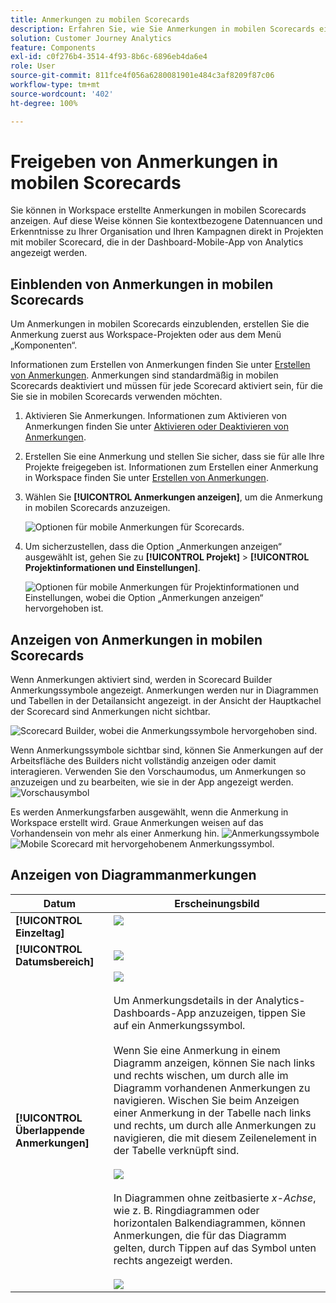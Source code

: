 ```yaml
---
title: Anmerkungen zu mobilen Scorecards
description: Erfahren Sie, wie Sie Anmerkungen in mobilen Scorecards einblenden können.
solution: Customer Journey Analytics
feature: Components
exl-id: c0f276b4-3514-4f93-8b6c-6896eb4da6e4
role: User
source-git-commit: 811fce4f056a6280081901e484c3af8209f87c06
workflow-type: tm+mt
source-wordcount: '402'
ht-degree: 100%

---
```



# Freigeben von Anmerkungen in mobilen Scorecards

Sie können in Workspace erstellte Anmerkungen in mobilen Scorecards anzeigen. Auf diese Weise können Sie kontextbezogene Datennuancen und Erkenntnisse zu Ihrer Organisation und Ihren Kampagnen direkt in Projekten mit mobiler Scorecard, die in der Dashboard-Mobile-App von Analytics angezeigt werden.

## Einblenden von Anmerkungen in mobilen Scorecards

Um Anmerkungen in mobilen Scorecards einzublenden, erstellen Sie die Anmerkung zuerst aus Workspace-Projekten oder aus dem Menü „Komponenten“.

Informationen zum Erstellen von Anmerkungen finden Sie unter [Erstellen von Anmerkungen](create-annotations.md). Anmerkungen sind standardmäßig in mobilen Scorecards deaktiviert und müssen für jede Scorecard aktiviert sein, für die Sie sie in mobilen Scorecards verwenden möchten.

1. Aktivieren Sie Anmerkungen. Informationen zum Aktivieren von Anmerkungen finden Sie unter [Aktivieren oder Deaktivieren von Anmerkungen](overview.md#annotations-on-off).

1. Erstellen Sie eine Anmerkung und stellen Sie sicher, dass sie für alle Ihre Projekte freigegeben ist. Informationen zum Erstellen einer Anmerkung in Workspace finden Sie unter [Erstellen von Anmerkungen](create-annotations.md).

1. Wählen Sie **[!UICONTROL Anmerkungen anzeigen]**, um die Anmerkung in mobilen Scorecards anzuzeigen.

   ![Optionen für mobile Anmerkungen für Scorecards.](assets/show-annotations.png)

1. Um sicherzustellen, dass die Option „Anmerkungen anzeigen“ ausgewählt ist, gehen Sie zu **[!UICONTROL Projekt]** > **[!UICONTROL Projektinformationen und Einstellungen]**.

   ![Optionen für mobile Anmerkungen für Projektinformationen und Einstellungen, wobei die Option „Anmerkungen anzeigen“ hervorgehoben ist.](assets/project-info-settings.png)

## Anzeigen von Anmerkungen in mobilen Scorecards

Wenn Anmerkungen aktiviert sind, werden in Scorecard Builder Anmerkungssymbole angezeigt. Anmerkungen werden nur in Diagrammen und Tabellen in der Detailansicht angezeigt. in der Ansicht der Hauptkachel der Scorecard sind Anmerkungen nicht sichtbar.

![Scorecard Builder, wobei die Anmerkungssymbole hervorgehoben sind.](assets/view-annotations.png)

Wenn Anmerkungssymbole sichtbar sind, können Sie Anmerkungen auf der Arbeitsfläche des Builders nicht vollständig anzeigen oder damit interagieren. Verwenden Sie den Vorschaumodus, um Anmerkungen so anzuzeigen und zu bearbeiten, wie sie in der App angezeigt werden. ![Vorschausymbol](assets/preview-icon.png)

Es werden Anmerkungsfarben ausgewählt, wenn die Anmerkung in Workspace erstellt wird. Graue Anmerkungen weisen auf das Vorhandensein von mehr als einer Anmerkung hin. ![Anmerkungssymbole](assets/gray-annotations1.png) ![Mobile Scorecard mit hervorgehobenem Anmerkungssymbol.](assets/gray-annotations2.png)

## Anzeigen von Diagrammanmerkungen

| Datum | Erscheinungsbild |
| --- | --- |
| **[!UICONTROL Einzeltag]** | ![](assets/single-day-mobile-annotations.png)<br></br> |
| **[!UICONTROL Datumsbereich]** | ![](assets/date-range.png) |
| **[!UICONTROL Überlappende Anmerkungen]** | ![](assets/overlapping-annotations.png)<br></br>Um Anmerkungsdetails in der Analytics-Dashboards-App anzuzeigen, tippen Sie auf ein Anmerkungssymbol. <br></br>Wenn Sie eine Anmerkung in einem Diagramm anzeigen, können Sie nach links und rechts wischen, um durch alle im Diagramm vorhandenen Anmerkungen zu navigieren. Wischen Sie beim Anzeigen einer Anmerkung in der Tabelle nach links und rechts, um durch alle Anmerkungen zu navigieren, die mit diesem Zeilenelement in der Tabelle verknüpft sind. <br></br>![](assets/swipe-multiple-annotations.png) <br></br>In Diagrammen ohne zeitbasierte *x-Achse*, wie z. B. Ringdiagrammen oder horizontalen Balkendiagrammen, können Anmerkungen, die für das Diagramm gelten, durch Tippen auf das Symbol unten rechts angezeigt werden.<br></br> ![](assets/charts-without-timebase.png) |
